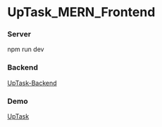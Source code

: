# UpTask_MERN_Frontend
### Server
npm run dev
### Backend
[UpTask-Backend](https://github.com/martin0123478/UpTask_MERN_Backend)
### Demo
[UpTask](https://up-task-mern-frontend-pi.vercel.app/)

